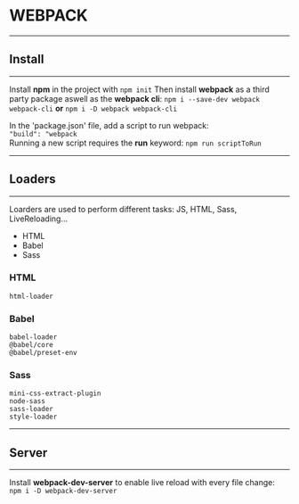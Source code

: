 # WEBPACK

---

## Install

---

Install **npm** in the project with `npm init`
Then install **webpack** as a third party package aswell as the **webpack cli**:
`npm i --save-dev webpack webpack-cli`
**or**
`npm i -D webpack webpack-cli`

In the 'package.json' file, add a script to run webpack:  
`"build": "webpack`  
Running a new script requires the **run** keyword: `npm run scriptToRun`

---

## Loaders

---

Loarders are used to perform different tasks: JS, HTML, Sass, LiveReloading...

- HTML
- Babel
- Sass

### HTML

`html-loader`

### Babel

`babel-loader`  
`@babel/core`  
`@babel/preset-env`

### Sass

`mini-css-extract-plugin`  
`node-sass`  
`sass-loader`  
`style-loader`

---

## Server

---

Install **webpack-dev-server** to enable live reload with every file change:  
`npm i -D webpack-dev-server`
